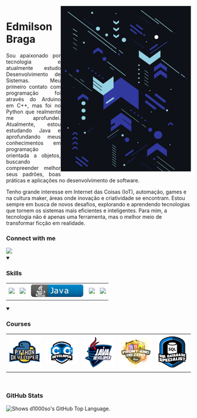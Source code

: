 <img align="right" alt="Developer vector created by storyset - www.freepik.com" height="450" src="https://github.com/d1000so/d1000so/blob/main/fundo2.png">
<h1>
	<span>Edmilson Braga</span>
</h1>
	<p align="justify">Sou apaixonado por tecnologia e atualmente estudo Desenvolvimento de Sistemas. Meu primeiro contato com programação foi através do Arduino em C++, mas foi no Python que realmente me aprofundei. Atualmente, estou estudando Java e aprofundando meus conhecimentos em programação orientada a objetos, buscando compreender melhor seus padrões, boas práticas e aplicações no desenvolvimento de software.

Tenho grande interesse em Internet das Coisas (IoT), automação, games e na cultura maker, áreas onde inovação e criatividade se encontram. Estou sempre em busca de novos desafios, explorando e aprendendo tecnologias que tornem os sistemas mais eficientes e inteligentes. Para mim, a tecnologia não é apenas uma ferramenta, mas o melhor meio de transformar ficção em realidade.
  </p>
<h3 align="left">Connect with me</h3>
  <a href="https://www.linkedin.com/in/edmilson-braga-9b19aa255/" target="_blank">
    <img src="https://img.shields.io/static/v1?message=LINKEDIN&logo=linkedin&labelColor=5c5c5c&color=1182c3&logoColor=white&label=%20&style=plastic" width="140">
  </a>
<br>
<details open>
  <summary>
    <h3 align="left">Skills</h3>
  </summary>
  <table>
    <tr>
      <td>
        <img src="https://img.shields.io/static/v1?message=Python&logo=python&labelColor=5c5c5c&color=1182c3&logoColor=white&label=%20&style=plastic" width="140">
      </td>
      <td>
          <img src="https://img.shields.io/static/v1?message=C  C%2b%2b&logo=cplusplus&labelColor=5c5c5c&color=1182c3&logoColor=white&label=%20&style=plastic" width="140">
	  </td>
      	<td>
	<img src="https://github.com/d1000so/d1000so/blob/main/java__2.png" width=145>
        </td>
        <td>
          <img src="https://img.shields.io/static/v1?message=GitHub&logo=github&labelColor=5c5c5c&color=1182c3&logoColor=white&label=%20&style=plastic" width="140">
        </td>
        <td>
          <img src="https://img.shields.io/static/v1?message=MySQL&logo=MySQL&labelColor=5c5c5c&color=1182c3&logoColor=white&label=%20&style=plastic" width="140">
        </td>
      </tr>
    </table>
</details>
<details open>
  <summary>
    <h3 align="left">Courses</h3>
  </summary>
    <table>
      <tr>
        <td align="center">
					<a href="https://web.dio.me/track/04e5f7bf-e6a2-49f5-8f53-8de2237cae18">
          	<img src="https://github.com/d1000so/d1000so/blob/main/python.png" width="140">
					</a>
        </td>
        <td align="center">
					<a href="https://web.dio.me/track/d18ec220-f4f3-49db-b01b-50b698e4da5d">
          	<img src="https://github.com/d1000so/d1000so/blob/main/c.png" width="140">
					</a>
        </td>
        <td align="center">
					<a href="https://web.dio.me/track/81c4cf08-5cef-43f6-a579-1e0158bd9da6">
          	<img src="https://github.com/d1000so/d1000so/blob/main/java.png" width="140">
					</a>
        </td>
        <td align="center">
					<a href="https://www.dio.me/certificate/A8FFBA74/share">
          	<img src="https://github.com/d1000so/d1000so/blob/main/frontend.webp" width="140">
					</a>
        </td>
        <td align="center">
					<a href="https://web.dio.me/track/1a5a10ed-417c-4fef-8531-2097ff072817">
          	<img src="https://github.com/d1000so/d1000so/blob/main/sql.png" width="140">
					</a>
        </td>
      </tr>
    </table>
</details>
<br>
<h3 align="left">GitHub Stats</h3>
<picture>
  <source media="(prefers-color-scheme: dark)" srcset="https://github-readme-stats-git-masterrstaa-rickstaa.vercel.app/api/top-langs/?username=d1000so&layout=compact&theme=dark">
  <img alt="Shows d1000so's GitHub Top Language." src="https://github-readme-stats-git-masterrstaa-rickstaa.vercel.app/api/top-langs/?username=d1000so&layout=compact&theme=default">
</picture>
<br>
<!-- <picture>
<source media="(prefers-color-scheme: dark)" srcset="https://github-readme-stats-git-masterrstaa-rickstaa.vercel.app/api?username=d1000so&layout=compact&theme=dark">
<img alt="Shows d1000's GitHub Stats." src="https://github-readme-stats-git-masterrstaa-rickstaa.vercel.app/api?username=d1000so&layout=compact&theme=default">
</picture> -->
